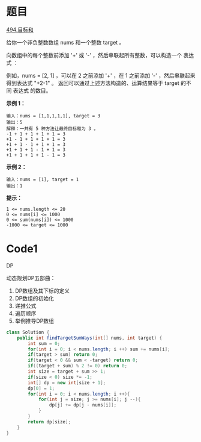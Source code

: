 # 题目
[494.目标和](https://leetcode.cn/problems/target-sum/)

给你一个非负整数数组 nums 和一个整数 target 。

向数组中的每个整数前添加 '+' 或 '-' ，然后串联起所有整数，可以构造一个 表达式 ：

例如，nums = [2, 1] ，可以在 2 之前添加 '+' ，在 1 之前添加 '-' ，然后串联起来得到表达式 "+2-1" 。
返回可以通过上述方法构造的、运算结果等于 target 的不同 表达式 的数目。



**示例 1：**

``` 
输入：nums = [1,1,1,1,1], target = 3
输出：5
解释：一共有 5 种方法让最终目标和为 3 。
-1 + 1 + 1 + 1 + 1 = 3
+1 - 1 + 1 + 1 + 1 = 3
+1 + 1 - 1 + 1 + 1 = 3
+1 + 1 + 1 - 1 + 1 = 3
+1 + 1 + 1 + 1 - 1 = 3
```
**示例 2：**

``` 
输入：nums = [1], target = 1
输出：1
```

**提示：**

``` 
1 <= nums.length <= 20
0 <= nums[i] <= 1000
0 <= sum(nums[i]) <= 1000
-1000 <= target <= 1000
```

# Code1
DP 

动态规划DP五部曲：
1. DP数组及其下标的定义
2. DP数组的初始化
3. 递推公式
4. 遍历顺序
5. 举例推导DP数组

```java
class Solution {
    public int findTargetSumWays(int[] nums, int target) {
        int sum = 0;
        for(int i = 0; i < nums.length; i ++) sum += nums[i];
        if(target > sum) return 0;
        if(target < 0 && sum < -target) return 0;
        if((target + sum) % 2 != 0) return 0;
        int size = target + sum >> 1;
        if(size < 0) size *= -1;
        int[] dp = new int[size + 1];
        dp[0] = 1;
        for(int i = 0; i < nums.length; i ++){
            for(int j = size; j >= nums[i]; j --){
                dp[j] += dp[j - nums[i]];
            }
        }
        return dp[size];
    }
}
```